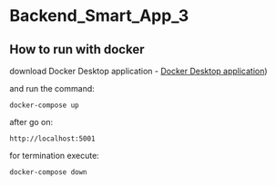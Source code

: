 # Backend_Smart_App_3

## How to run with docker

download Docker Desktop application - [Docker Desktop application](https://docs.docker.com/get-docker/)) 

and run the command:
```
docker-compose up
```

after go on:

```
http://localhost:5001
```

for termination execute:

```
docker-compose down
```
